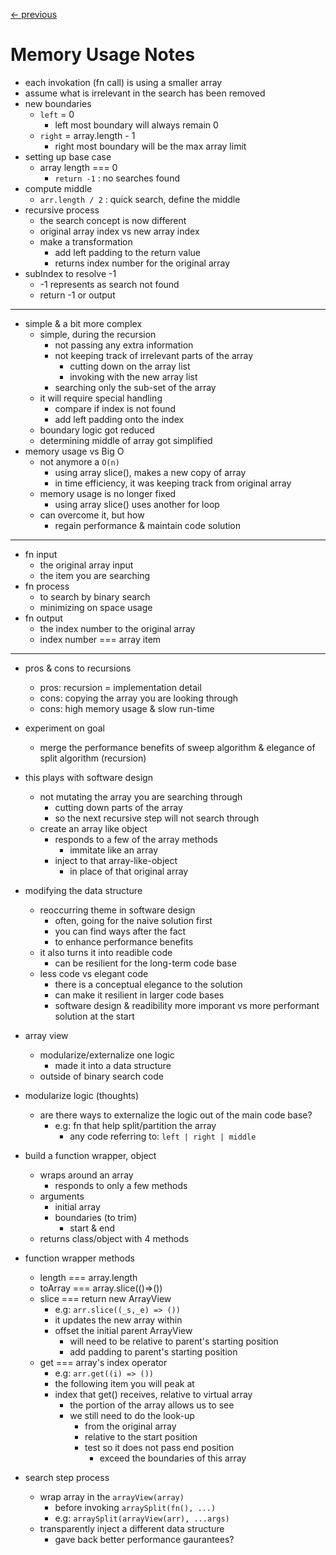 [← previous](../README.md)

# Memory Usage Notes

- each invokation (fn call) is using a smaller array
- assume what is irrelevant in the search has been removed
- new boundaries
  - `left` = 0
    - left most boundary will always remain 0
  - `right` = array.length - 1
    - right most boundary will be the max array limit
- setting up base case
  - array length === 0
    - `return -1` : no searches found
- compute middle
  - `arr.length / 2` : quick search, define the middle
- recursive process
  - the search concept is now different
  - original array index vs new array index
  - make a transformation
    - add left padding to the return value
    - returns index number for the original array 
- subIndex to resolve -1
  - -1 represents as search not found
  - return -1 or output 

---

- simple & a bit more complex
  - simple, during the recursion
    - not passing any extra information
    - not keeping track of irrelevant parts of the array
      - cutting down on the array list
      - invoking with the new array list
    - searching only the sub-set of the array
  - it will require special handling
    - compare if index is not found
    - add left padding onto the index
  - boundary logic got reduced
  - determining middle of array got simplified
- memory usage vs Big O
  - not anymore a `O(n)`
    - using array slice(), makes a new copy of array
    - in time efficiency, it was keeping track from original array
  - memory usage is no longer fixed
    - using array slice() uses another for loop
  - can overcome it, but how
    - regain performance & maintain code solution
---


- fn input
  - the original array input
  - the item you are searching
- fn process
  - to search by binary search
  - minimizing on space usage
- fn output
  - the index number to the original array
  - index number === array item

<!--
Memory Usage
- truncate/shorten the array directly
-->

---

- pros & cons to recursions
  - pros: recursion = implementation detail
  - cons: copying the array you are looking through
  - cons: high memory usage & slow run-time
- experiment on goal
  - merge the performance benefits of sweep algorithm & elegance of split algorithm (recursion)
- this plays with software design
  - not mutating the array you are searching through
    - cutting down parts of the array
    - so the next recursive step will not search through
  - create an array like object
    - responds to a few of the array methods
      - immitate like an array
    - inject to that array-like-object
      - in place of that original array
- modifying the data structure
  - reoccurring theme in software design
    - often, going for the naive solution first
    - you can find ways after the fact 
    - to enhance performance benefits
  - it also turns it into readible code
    - can be resilient for the long-term code base
  - less code vs elegant code
    - there is a conceptual elegance to the solution
    - can make it resilient in larger code bases
    - software design & readibility more imporant vs more performant solution at the start
- array view
  - modularize/externalize one logic
    - made it into a data structure
  - outside of binary search code
- modularize logic (thoughts)
  - are there ways to externalize the logic out of the main code base?
    - e.g: fn that help split/partition the array
      - any code referring to: `left | right | middle`

- build a function wrapper, object
  - wraps around an array
    - responds to only a few methods
  - arguments
    - initial array 
    - boundaries (to trim)
      - start & end
  - returns class/object with 4 methods

- function wrapper methods
  - length === array.length
  - toArray === array.slice(()=>())
  - slice === return new ArrayView
    - e.g: `arr.slice((_s,_e) => ())`
    - it updates the new array within
    - offset the initial parent ArrayView
      - will need to be relative to parent's starting position
      - add padding to parent's starting position
  - get === array's index operator
    - e.g: `arr.get((i) => ())`
    - the following item you will peak at
    - index that get() receives, relative to virtual array
      - the portion of the array allows us to see
      - we still need to do the look-up 
        - from the original array
        - relative to the start position
        - test so it does not pass end position
          - exceed the boundaries of this array

- search step process
  - wrap array in the `arrayView(array)`
    - before invoking `arraySplit(fn(), ...)`
    - e.g: `arraySplit(arrayView(arr), ...args)`
  - transparently inject a different data structure
    - gave back better performance gaurantees?
